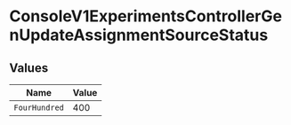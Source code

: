 # ConsoleV1ExperimentsControllerGenUpdateAssignmentSourceStatus


## Values

| Name          | Value         |
| ------------- | ------------- |
| `FourHundred` | 400           |